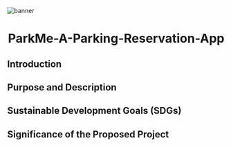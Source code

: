 ![banner](https://user-images.githubusercontent.com/102346894/181742185-bb866da4-3923-42f9-9588-57b7c3420b37.png)

<h1 align= "center"> ParkMe-A-Parking-Reservation-App </h1>

<h2> Introduction </h2>


<h2> Purpose and Description </h2>


<h2> Sustainable Development Goals (SDGs) </h2>


<h2> Significance of the Proposed Project </h2>
